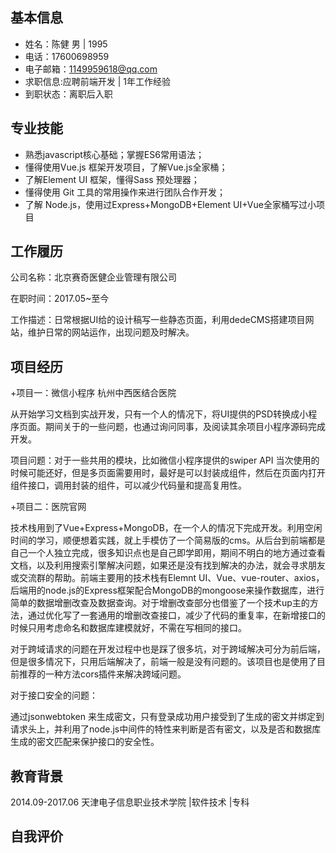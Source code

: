 ## 基本信息

- 姓名：陈健	男	|	1995
- 电话：17600698959
- 电子邮箱：1149959618@qq.com
- 求职信息:应聘前端开发 | 1年工作经验
- 到职状态：离职后入职



## 专业技能

- 熟悉javascript核心基础；掌握ES6常用语法；
- 懂得使用Vue.js 框架开发项目，了解Vue.js全家桶；
- 了解Element UI  框架，懂得Sass 预处理器；
- 懂得使用 Git 工具的常用操作来进行团队合作开发；
- 了解 Node.js，使用过Express+MongoDB+Element UI+Vue全家桶写过小项目



## 工作履历

公司名称：北京赛奇医健企业管理有限公司

在职时间：2017.05~至今

工作描述：日常根据UI给的设计稿写一些静态页面，利用dedeCMS搭建项目网站，维护日常的网站运作，出现问题及时解决。

## 项目经历

+项目一：微信小程序 杭州中西医结合医院

从开始学习文档到实战开发，只有一个人的情况下，将UI提供的PSD转换成小程序页面。期间关于的一些问题，也通过询问同事，及阅读其余项目小程序源码完成开发。

项目问题：对于一些共用的模块，比如微信小程序提供的swiper API 当次使用的时候可能还好，但是多页面需要用时，最好是可以封装成组件，然后在页面内打开组件接口，调用封装的组件，可以减少代码量和提高复用性。

+项目二：医院官网  

技术栈用到了Vue+Express+MongoDB，在一个人的情况下完成开发。利用空闲时间的学习，顺便想着实践，就上手模仿了一个简易版的cms。从后台到前端都是自己一个人独立完成，很多知识点也是自己即学即用，期间不明白的地方通过查看文档，以及利用搜索引擎解决问题，如果还是没有找到解决的办法，就会寻求朋友或交流群的帮助。前端主要用的技术栈有Elemnt UI、Vue、vue-router、axios，后端用的node.js的Express框架配合MongoDB的mongoose来操作数据库，进行简单的数据增删改查及数据查询。对于增删改查部分也借鉴了一个技术up主的方法，通过优化写了一套通用的增删改查接口，减少了代码的重复率，在新增接口的时候只用考虑命名和数据库建模就好，不需在写相同的接口。

对于跨域请求的问题在开发过程中也是踩了很多坑，对于跨域解决可分为前后端，但是很多情况下，只用后端解决了，前端一般是没有问题的。该项目也是使用了目前推荐的一种方法cors插件来解决跨域问题。

对于接口安全的问题：

通过jsonwebtoken 来生成密文，只有登录成功用户接受到了生成的密文并绑定到请求头上，并利用了node.js中间件的特性来判断是否有密文，以及是否和数据库生成的密文匹配来保护接口的安全性。

## 教育背景

2014.09-2017.06 天津电子信息职业技术学院   |软件技术 |专科



## 自我评价

